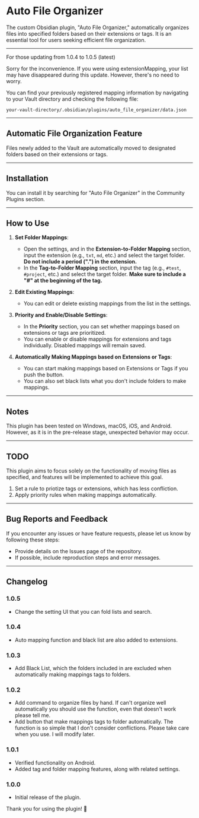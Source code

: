 # Auto File Organizer

The custom Obsidian plugin, "Auto File Organizer," automatically organizes files into specified folders based on their extensions or tags. It is an essential tool for users seeking efficient file organization.

---

For those updating from 1.0.4 to 1.0.5 (latest)

Sorry for the inconvenience. If you were using extensionMapping, your list may have disappeared during this update. However, there's no need to worry.

You can find your previously registered mapping information by navigating to your Vault directory and checking the following file:

```
your-vault-directory/.obsidian/plugins/auto_file_organizer/data.json
```

---

## Automatic File Organization Feature

Files newly added to the Vault are automatically moved to designated folders based on their extensions or tags.

---

## Installation

You can install it by searching for "Auto File Organizer" in the Community Plugins section.

---

## How to Use

1. **Set Folder Mappings**:
   - Open the settings, and in the **Extension-to-Folder Mapping** section, input the extension (e.g., `txt`, `md`, etc.) and select the target folder.
     **Do not include a period (".") in the extension.**
   - In the **Tag-to-Folder Mapping** section, input the tag (e.g., `#test`, `#project`, etc.) and select the target folder.
     **Make sure to include a "#" at the beginning of the tag.**

2. **Edit Existing Mappings**:
   - You can edit or delete existing mappings from the list in the settings.

3. **Priority and Enable/Disable Settings**:
   - In the **Priority** section, you can set whether mappings based on extensions or tags are prioritized.
   - You can enable or disable mappings for extensions and tags individually. Disabled mappings will remain saved.

4. **Automatically Making Mappings based on Extensions or Tags**:
   - You can start making mappings based on Extensions or Tags if you push the button.
   - You can also set black lists what you don't include folders to make mappings.

---

## Notes

This plugin has been tested on Windows, macOS, iOS, and Android. However, as it is in the pre-release stage, unexpected behavior may occur.

---

## TODO

This plugin aims to focus solely on the functionality of moving files as specified, and features will be implemented to achieve this goal.

1. Set a rule to priotize tags or extensions, which has less confliction.
2. Apply priority rules when making mappings automatically.

---

## Bug Reports and Feedback

If you encounter any issues or have feature requests, please let us know by following these steps:
- Provide details on the Issues page of the repository.
- If possible, include reproduction steps and error messages.

---

## Changelog

### 1.0.5

- Change the setting UI that you can fold lists and search.

### 1.0.4

- Auto mapping function and black list are also added to extensions.

### 1.0.3

- Add Black List, which the folders included in are excluded when automatically making mappings tags to folders.

### 1.0.2

- Add command to organize files by hand. If can't organize well automatically you should use the function, even that doesn't work please tell me.
- Add button that make mappings tags to folder automatically. The function is so simple that I don't consider conflictions. Please take care when you use. I will modify later.

### 1.0.1

- Verified functionality on Android.
- Added tag and folder mapping features, along with related settings.

### 1.0.0

- Initial release of the plugin.

Thank you for using the plugin! 🙌
